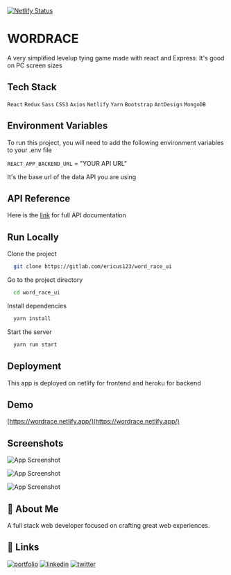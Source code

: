 [![Netlify Status](https://api.netlify.com/api/v1/badges/8341ddb4-cd1c-47e0-ae71-79d3e9c17c50/deploy-status)](https://app.netlify.com/sites/wordrace-dev/deploys)

# WORDRACE

A very simplified levelup tying game made with react and Express.
It's good on PC screen sizes

## Tech Stack

`React`
`Redux`
`Sass`
`CSS3`
`Axios`
`Netlify`
`Yarn`
`Bootstrap`
`AntDesign`
`MongoDB`

## Environment Variables

To run this project, you will need to add the following environment variables to your .env file

`REACT_APP_BACKEND_URL` = "YOUR API URL"

It's the base url of the data API you are using

## API Reference

Here is the [link](https://wordracebn.herokuapp.com/api/api-docs) for full API documentation

## Run Locally

Clone the project

```bash
  git clone https://gitlab.com/ericus123/word_race_ui
```

Go to the project directory

```bash
  cd word_race_ui
```

Install dependencies

```bash
  yarn install
```

Start the server

```bash
  yarn run start
```

## Deployment

This app is deployed on netlify for frontend and heroku for backend

## Demo

[https://wordrace.netlify.app/](https://wordrace.netlify.app/)

## Screenshots

![App Screenshot](https://i2.paste.pics/0312fc81b08b0c304bbff6fef9be185d.png)

![App Screenshot](https://i2.paste.pics/891eb0ac9b56c412b8b8aa5864501556.png)

![App Screenshot](https://i2.paste.pics/8b4ccc00314379a4dbda2981cdddcb64.png)

## 🚀 About Me

A full stack web developer focused on crafting great web experiences.

## 🔗 Links

[![portfolio](https://img.shields.io/badge/my_portfolio-000?style=for-the-badge&logo=ko-fi&logoColor=white)](https://www.amanieric.com/)
[![linkedin](https://img.shields.io/badge/linkedin-0A66C2?style=for-the-badge&logo=linkedin&logoColor=white)](https://www.linkedin.com/in/amani-eric/)
[![twitter](https://img.shields.io/badge/twitter-1DA1F2?style=for-the-badge&logo=twitter&logoColor=white)](https://twitter.com/amaniericus)

